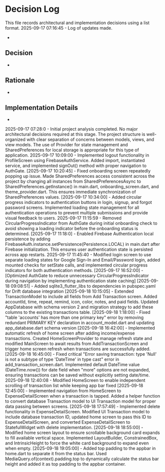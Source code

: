 # Decision Log

This file records architectural and implementation decisions using a list format.
2025-09-17 07:16:45 - Log of updates made.

*

## Decision

*

## Rationale 

*

## Implementation Details

*
2025-09-17 07:28:0 - Initial project analysis completed. No major architectural decisions required at this stage. The project structure is well-organized with clear separation of concerns between models, views, and view models. The use of Provider for state management and SharedPreferences for local storage is appropriate for this type of application.
2025-09-17 10:09:00 - Implemented logout functionality in ProfileScreen using FirebaseAuthService. Added import, instantiated service, and implemented signOut() method with proper navigation to AuthGate.
[2025-09-17 10:20:45] - Fixed onboarding screen repeatedly popping up issue. Made SharedPreferences access consistent across the project by changing all instances from SharedPreferencesAsync to SharedPreferences.getInstance() in main.dart, onboarding_screen.dart, and theme_provider.dart. This ensures immediate synchronization of SharedPreferences values.
[2025-09-17 10:34:00] - Added circular progress indicators to authentication buttons in login, signup, and forgot password screens. Implemented loading state management for all authentication operations to prevent multiple submissions and provide visual feedback to users.
2025-09-17 11:15:59 - Removed CircularProgressIndicator from AuthGate during initial onboarding check to avoid showing a loading indicator before the onboarding status is determined.
[2025-09-17 11:18:0] - Enabled Firebase Authentication local persistence by adding FirebaseAuth.instance.setPersistence(Persistence.LOCAL) in main.dart after Firebase initialization. This ensures user authentication state is persisted across app restarts.
2025-09-17 11:45:40 - Modified login screen to use separate loading states for Google Sign-In and Email/Password login, added mounted checks for setState calls, and implemented circular progress indicators for both authentication methods.
[2025-09-17 16:52:00] - [Optimized AuthGate to reduce unnecessary CircularProgressIndicator during navigation by implementing authentication state caching]
[2025-09-18 09:08:51] - Added sqlite3_flutter_libs to dependencies in pubspec.yaml for Drift database integration
[2025-09-18 10:15:05] - Extended TransactionModel to include all fields from Add Transaction screen. Added accountId, time, repeat, remind, icon, color, notes, and paid fields. Updated AppDatabase with schema version 2 and migration strategy to add these columns to the existing transactions table.
[2025-09-18 1:18:00] - Fixed "table 'accounts' has more than one primary key" error by removing redundant PRIMARY KEY declaration in account_model.dart and updating app_database.dart schema version
[2025-09-18 16:42:00] - Implemented automatic refresh of home screen after adding income/expense transactions. Created HomeScreenProvider to manage refresh state and modified MainScreen to await results from AddTransactionScreen and trigger home screen refresh when transactions are successfully added.
[2025-09-18 16:45:00] - Fixed critical "Error saving transaction: type 'Null' is not a subtype of type 'DateTime' in type cast" error in add_transaction_screen.dart. Implemented default DateTime value (DateTime.now()) for date field when "more" options are not expanded, ensuring transactions can be saved without explicitly setting date/time.
2025-09-18 12:40:08 - Modified HomeScreen to enable independent scrolling of transaction list while keeping app bar fixed
[2025-09-18 12:45:00] - Implemented navigation from HomeScreen to ExpenseDetailScreen when a transaction is tapped. Added a helper function to convert database Transaction model to UI Transaction model for proper data passing between screens.
[2025-09-18 17:57:49] - Implemented delete functionality in ExpenseDetailScreen. Modified UI Transaction model to include database transaction ID, updated home screen to pass this ID to ExpenseDetailScreen, and converted ExpenseDetailScreen to StatefulWidget with delete implementation.
[2025-09-18 18:55:00] - Modified home screen layout to ensure scrollable background card expands to fill available vertical space. Implemented LayoutBuilder, ConstrainedBox, and IntrinsicHeight to force the white card background to expand even when empty.
[2025-09-18 19:05:00] - Added top padding to the appbar in home.dart to separate it from the status bar. Used MediaQuery.of(context).padding.top to dynamically calculate the status bar height and added it as top padding to the appbar container.
